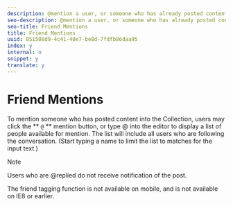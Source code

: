 ```yaml
---
description: @mention a user, or someone who has already posted content into the Collection.
seo-description: @mention a user, or someone who has already posted content into the Collection.
seo-title: Friend Mentions
title: Friend Mentions
uuid: 851508d9-4c41-40e7-be8d-7fdfb86daa95
index: y
internal: n
snippet: y
translate: y
---
```


# Friend Mentions

To mention someone who has posted content into the Collection, users may click the ** `@` ** mention button, or type @ into the editor to display a list of people available for mention. The list will include all users who are following the conversation. (Start typing a name to limit the list to matches for the input text.)

>[!NOTE]
>
>Users who are @replied do not receive notification of the post.

The friend tagging function is not available on mobile, and is not available on IE8 or earlier.
